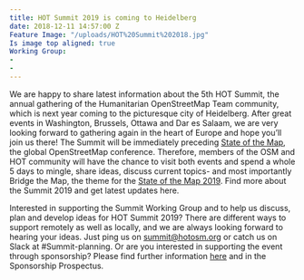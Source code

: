 ```yaml
---
title: HOT Summit 2019 is coming to Heidelberg
date: 2018-12-11 14:57:00 Z
Feature Image: "/uploads/HOT%20Summit%202018.jpg"
Is image top aligned: true
Working Group:
- 
- 
---
```


We are happy to share latest information about the 5th HOT Summit, the annual gathering of the Humanitarian OpenStreetMap Team community, which is next year coming to the picturesque city of Heidelberg.
After great events in Washington, Brussels, Ottawa and Dar es Salaam, we are very looking forward to gathering again in the heart of Europe and hope you’ll join us there!
The Summit will be immediately preceding [State of the Map](https://2019.stateofthemap.org/), the global OpenStreetMap conference. Therefore, members of the OSM and HOT community will have the chance to visit both events and spend a whole 5 days to mingle, share ideas, discuss current topics- and most importantly Bridge the Map, the theme for the [State of the Map 2019](http://summit2019.hotosm.org/). Find more about the Summit 2019 and get latest updates here.

Interested in supporting the Summit Working Group and to help us discuss, plan and develop ideas for HOT Summit 2019? There are different ways to support remotely as well as locally, and we are always looking forward to hearing your ideas. Just ping us on summit@hotosm.org or catch us on Slack at #Summit-planning.
Or are you interested in supporting the event through sponsorship? Please find further information [here](http://summit2019.hotosm.org/sponsorship/) and in the Sponsorship Prospectus.  
